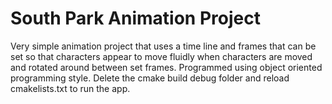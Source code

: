 # South Park Animation Project
 Very simple animation project that uses a time line and frames that can be set so that characters appear to move fluidly when characters are moved and rotated around between set frames. Programmed using object oriented programming style. Delete the cmake build debug folder and reload cmakelists.txt to run the app.
